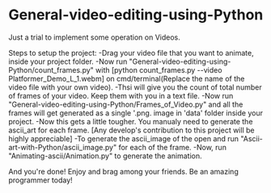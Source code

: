 # General-video-editing-using-Python

Just a trial to implement some operation on Videos.

Steps to setup the project:
-Drag your video file that you want to animate, inside your project folder.
-Now run "General-video-editing-using-Python/count_frames.py" with [python count_frames.py --video Platformer_Demo_L_1.webm] on cmd/terminal(Replace the name of the video file with your own video).
-Thsi will give you the count of total number of frames of your video. Keep them with you in a text file.
-Now run "General-video-editing-using-Python/Frames_of_Video.py" and all the frames will get generated as a single '.png. image in 'data' folder inside your project.
-Now this gets a little tougher. You manualy need to generate the ascii_art for each frame.
[Any develop's contribution to this project will be highly appreciable]
-To generate the ascii_image of the open and run "Ascii-art-with-Python/ascii_image.py" for each of the frame.
-Now, run "Animating-ascii/Animation.py" to generate the animation.

And you're done! Enjoy and brag among your friends.
Be an amazing programmer today!
